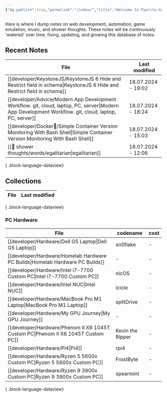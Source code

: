 ```yaml
---
{"dg-publish":true,"permalink":"/index/","title":"Welcome to Pywrite Garden","tags":["gardenEntry"]}
---
```



Here is where I dump notes on web development, automation, game emulation, music, and shower thoughts. These notes will be continuously 'watered' over time, fixing, updating, and growing this database of notes. 

## Recent Notes
| File                                                                                                                                                     | Last modified      |
| -------------------------------------------------------------------------------------------------------------------------------------------------------- | ------------------ |
| [[developer/KeystoneJS/KeystoneJS 6 Hide and Restrict field in schema\|KeystoneJS 6 Hide and Restrict field in schema]]                               | 18.07.2024 - 19:02 |
| [[developer/Advice/Modern App Development Workflow. git, cloud, laptop, PC, server\|Modern App Development Workflow. git, cloud, laptop, PC, server]] | 18.07.2024 - 18:24 |
| [[developer/Docker🐳/Simple Container Version Monitoring With Bash Shell\|Simple Container Version Monitoring With Bash Shell]]                       | 18.07.2024 - 15:03 |
| [[🚿 shower thoughts/words/egalitarian\|egalitarian]]                                                                                                 | 18.07.2024 - 12:06 |

{ .block-language-dataview}

## Collections
| File | Last modified |
| ---- | ------------- |

{ .block-language-dataview}

### PC Hardware
| File                                                                                 | codename         | cost |
| ------------------------------------------------------------------------------------ | ---------------- | ---- |
| [[developer/Hardware/Dell G5 Laptop\|Dell G5 Laptop]]                             | sn0flake         | \-   |
| [[developer/Hardware/Homelab Hardware PC Builds\|Homelab Hardware PC Builds]]     | \-               | \-   |
| [[developer/Hardware/Intel i7-7700 Custom PC\|Intel i7-7700 Custom PC]]           | nicOS            | \-   |
| [[developer/Hardware/Intel NUC\|Intel NUC]]                                       | icicle           | \-   |
| [[developer/Hardware/MacBook Pro M1 Laptop\|MacBook Pro M1 Laptop]]               | splitDrive       | \-   |
| [[developer/Hardware/My GPU Journey\|My GPU Journey]]                             | \-               | \-   |
| [[developer/Hardware/Phenom II X6 1045T Custom PC\|Phenom II X6 1045T Custom PC]] | Kevin the Ripper | \-   |
| [[developer/Hardware/Pi4\|Pi4]]                                                   | rpi4             | \-   |
| [[developer/Hardware/Ryzen 5 5600x Custom PC\|Ryzen 5 5600x Custom PC]]           | FrostByte        | \-   |
| [[developer/Hardware/Ryzen 9 3900x Custom PC\|Ryzen 9 3900x Custom PC]]           | spearmint        | \-   |

{ .block-language-dataview}
